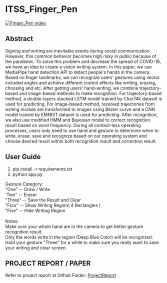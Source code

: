 # ITSS_Finger_Pen

[![Finger_Pen video](https://github.com/zhuozuoy/ITSS_Finger_Pen/pic/Snapshot_1.png)](https://www.youtube.com/watch?v=DFGwUp_naoQ)

## Abstract
Signing and writing are inevitable events during social communication. However, this common behavior becomes high risky in public because of the pandemic. To solve this problem and decrease the spread of COVID-19, we have an idea to create a vision writing system. In this paper, we use MediaPipe hand detection API to detect people's hands in the camera. Based on finger landmarks, we can recognize users' gestures using vector included angles and achieve different control effects like writing, erasing, choosing and etc. After getting users' hand-writing, we combine trajectory-based and image-based methods to make recognition. For trajectory-based method, a double-layers stacked LSTM model trained by Char74k dataset is used for predicting. For image-based method, received trajectories from writing module are transformed to images using Bézier curve and a CNN model trained by EMNIST dataset is used for predicting. After recognition, we also use modified HMM and Bayesian model to correct recognition result based on word frequency. During all contact-less operating processes, users only need to use hand and gesture to determine when to write, erase, save and recognize based on our operating system and choose desired result within both recognition result and correction result.
## User Guide
1. pip install -r requirements.txt
2. python app.py

Gesture Category: <br>
    "One"   -- Draw / Write <br>
    'Two"   -- Eraser <br>
    "Three" -- Save the Result and Clear <br>
    "Four"  -- Show Writing Region( 4 Rectangles ) <br>
    "Five"  -- Hide Writing Region <br>
            <br>
Notes: <br>
    Make sure your whole hand are in the camera to get better gesture recognition result. <br>
    Only the words write in the region (Deep Blue Color) will be recognized. <br>
    Hold your gesture "Three" for a while to make sure you really want to save your writing and clear screen. <br>
## PROJECT REPORT / PAPER
Refer to project report at Github Folder: [ProjectReport](https://github.com/zhuozuoy/ITSS_Finger_Pen/report/Graduate_Certificate_Intelligent_Sensing_Systems_Practice_Module_Report_Group7.pdf)

